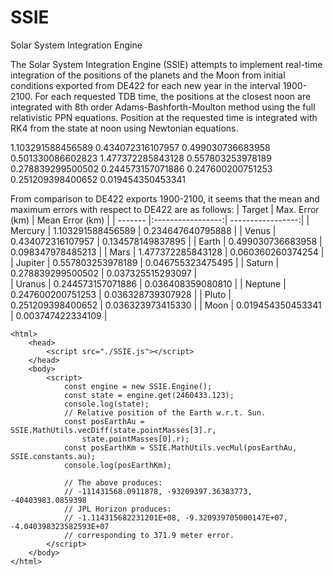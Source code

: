 # SSIE
Solar System Integration Engine

The Solar System Integration Engine (SSIE) attempts to implement real-time integration of the positions of the planets and the Moon from initial conditions exported from DE422 for each new year in the interval 1900-2100. For each requested TDB time, the positions at the closest noon are integrated with 8th order Adams-Bashforth-Moulton method using the full relativistic PPN equations. Position at the requested time is integrated with RK4 from the state at noon using Newtonian equations.

1.103291588456589   0.434072316107957   0.499030736683958   0.501330086602823   1.477372285843128
   0.557803253978189   0.278839299500502   0.244573157071886   0.247600200751253   0.251209398400652
   0.019454350453341

From comparison to DE422 exports 1900-2100, it seems that the mean and maximum errors with respect to DE422 are as follows:
| Target  | Max. Error (km)   | Mean Error (km)   |
| ------- |:-----------------:| -----------------:|
| Mercury | 1.103291588456589 | 0.234647640795888 |
| Venus   | 0.434072316107957 | 0.134578149837895 |
| Earth   | 0.499030736683958 | 0.098347978485213 |
| Mars    | 1.477372285843128 | 0.060360260374254 |
| Jupiter | 0.557803253978189 | 0.046755323475495 |
| Saturn  | 0.278839299500502 | 0.037325515293097 |   
| Uranus  | 0.244573157071886 | 0.036408359080810 |
| Neptune | 0.247600200751253 | 0.036328739307928 |
| Pluto   | 0.251209398400652 | 0.036323973415330 |
| Moon    | 0.019454350453341 | 0.003747422334109 |
```
<html>
    <head>
        <script src="./SSIE.js"></script>
    </head>
    <body>
        <script>
            const engine = new SSIE.Engine();
            const state = engine.get(2460433.123);
            console.log(state);
            // Relative position of the Earth w.r.t. Sun.
            const posEarthAu = SSIE.MathUtils.vecDiff(state.pointMasses[3].r, 
                state.pointMasses[0].r);
            const posEarthKm = SSIE.MathUtils.vecMul(posEarthAu, SSIE.constants.au);
            console.log(posEarthKm);

            // The above produces:
            // -111431568.0911878, -93209397.36383773, -40403983.0859398
            // JPL Horizon produces:
            // -1.114315682231201E+08, -9.320939705000147E+07, -4.040398323582593E+07
            // corresponding to 371.9 meter error.
        </script>
    </body>
</html>
```